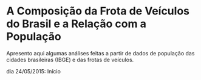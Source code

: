 # A Composição da Frota de Veículos do Brasil e a Relação com a População

Apresento aqui algumas análises feitas a partir de dados de população das cidades 
brasileiras (IBGE) e das frotas de veículos.

dia 24/05/2015: Início




